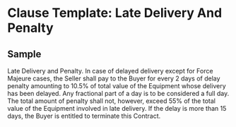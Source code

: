 

# Clause Template: Late Delivery And Penalty

## Sample


Late Delivery and Penalty. In case of delayed delivery except for Force Majeure cases, the Seller shall pay to the Buyer for every 2 days of delay penalty amounting to 10.5% of total value of the Equipment whose delivery has been delayed. Any fractional part of a day is to be considered a full day. The total amount of penalty shall not, however, exceed 55% of the total value of the Equipment involved in late delivery. If the delay is more than 15 days, the Buyer is entitled to terminate this Contract.

